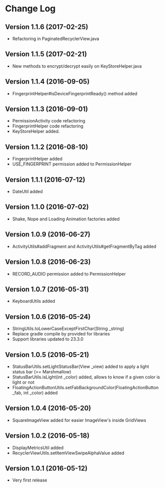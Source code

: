 # Change Log

## Version 1.1.6 (2017-02-25)
* Refactoring in PaginatedRecyclerView.java

## Version 1.1.5 (2017-02-21)
* New methods to encrypt/decrypt easily on KeyStoreHelper.java

## Version 1.1.4 (2016-09-05)
* FingerprintHelper#isDeviceFingerprintReady() method added

## Version 1.1.3 (2016-09-01)
* PermissionActivity code refactoring
* FingerprintHelper code refactoring
* KeyStoreHelper added.

## Version 1.1.2 (2016-08-10)
* FingerprintHelper added
* USE_FINGERPRINT permission added to PermissionHelper

## Version 1.1.1 (2016-07-12)
* DateUtil added

## Version 1.1.0 (2016-07-02)
* Shake, Nope and Loading Animation factories added

## Version 1.0.9 (2016-06-27)
* ActivityUtils#addFragment and ActivityUtils#getFragmentByTag added

## Version 1.0.8 (2016-06-23)
* RECORD_AUDIO permission added to PermissionHelper

## Version 1.0.7 (2016-05-31)
* KeyboardUtils added

## Version 1.0.6 (2016-05-24)
* StringUtils.toLowerCaseExceptFirstChar(String _string)
* Replace gradle compile by provided for libraries
* Support libraries updated to 23.3.0

## Version 1.0.5 (2016-05-21)
* StatusBarUtils.setLightStatusBar(View _view) added to apply a light status bar (>= Marshmallow)
* StatusBarUtils.isLight(int _color) added, allows to know if a given color is light or not
* FloatingActionButtonUtils.setFabBackgroundColor(FloatingActionButton _fab, int _color) added

## Version 1.0.4 (2016-05-20)
* SquareImageView added for easier ImageView's inside GridViews

## Version 1.0.2 (2016-05-18)
* DisplayMetricsUtil added
* RecyclerViewUtils.setItemViewSwipeAlphaValue added

## Version 1.0.1 (2016-05-12)
* Very first release